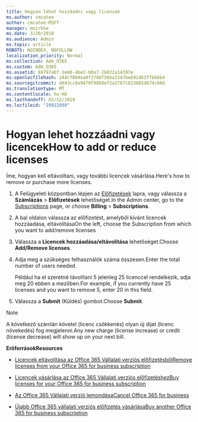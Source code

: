 ```yaml
---
title: Hogyan lehet hozzáadni vagy licencek
ms.author: cmcatee
author: cmcatee-MSFT
manager: mnirkhe
ms.date: 3/20/2018
ms.audience: Admin
ms.topic: article
ROBOTS: NOINDEX, NOFOLLOW
localization_priority: Normal
ms.collection: Adm_O365
ms.custom: Adm_O365
ms.assetid: 69797abf-3e60-4be2-b0a7-26022a14397e
ms.openlocfilehash: 244cf804ea0f270bf56ba3247beb91463ffb66b4
ms.sourcegitcommit: dd43cc0a9470f98b8ef2a3787c823801d674c666
ms.translationtype: MT
ms.contentlocale: hu-HU
ms.lasthandoff: 02/12/2019
ms.locfileid: "29922898"
---
```

# <a name="how-to-add-or-reduce-licenses"></a><span data-ttu-id="78516-102">Hogyan lehet hozzáadni vagy licencek</span><span class="sxs-lookup"><span data-stu-id="78516-102">How to add or reduce licenses</span></span>

<span data-ttu-id="78516-103">Íme, hogyan kell eltávolítani, vagy további licencek vásárlása.</span><span class="sxs-lookup"><span data-stu-id="78516-103">Here's how to remove or purchase more licenses.</span></span>
  
1. <span data-ttu-id="78516-104">A Felügyeleti központban lépjen az [Előfizetések](https://go.microsoft.com/fwlink/p/?linkid=842054) lapra, vagy válassza a **Számlázás** \> **Előfizetések** lehetőséget.</span><span class="sxs-lookup"><span data-stu-id="78516-104">In the Admin center, go to the [Subscriptions](https://go.microsoft.com/fwlink/p/?linkid=842054) page, or choose **Billing** \> **Subscriptions**.</span></span>
    
2. <span data-ttu-id="78516-105">A bal oldalon válassza az előfizetést, amelyből kívánt licencek hozzáadása, eltávolítása</span><span class="sxs-lookup"><span data-stu-id="78516-105">On the left, choose the Subscription from which you want to add/remove licenses</span></span>
    
3. <span data-ttu-id="78516-106">Válassza a **Licencek hozzáadása/eltávolítása** lehetőséget.</span><span class="sxs-lookup"><span data-stu-id="78516-106">Choose **Add/Remove licenses**.</span></span>
    
4. <span data-ttu-id="78516-107">Adja meg a szükséges felhasználók száma összesen.</span><span class="sxs-lookup"><span data-stu-id="78516-107">Enter the total number of users needed.</span></span>
    
    <span data-ttu-id="78516-108">Például ha el szeretné távolítani 5 jelenleg 25 licenccel rendelkezik, adja meg 20 ebben a mezőben.</span><span class="sxs-lookup"><span data-stu-id="78516-108">For example, if you currently have 25 licenses and you want to remove 5, enter 20 in this field.</span></span>
    
5. <span data-ttu-id="78516-109">Válassza a **Submit** (Küldés) gombot.</span><span class="sxs-lookup"><span data-stu-id="78516-109">Choose **Submit**.</span></span>
    
> [!NOTE]
> <span data-ttu-id="78516-110">A következő számlán követel (licenc csökkenés) olyan új díjat (licenc növekedés) fog megjelenni.</span><span class="sxs-lookup"><span data-stu-id="78516-110">Any new charge (license increase) or credit (license decrease) will show up on your next bill.</span></span> 
  
 <span data-ttu-id="78516-111">**Erőforrások**</span><span class="sxs-lookup"><span data-stu-id="78516-111">**Resources**</span></span>
  
- [<span data-ttu-id="78516-112">Licencek eltávolítása az Office 365 Vállalati verziós előfizetésből</span><span class="sxs-lookup"><span data-stu-id="78516-112">Remove licenses from your Office 365 for business subscription</span></span>](https://support.office.com/article/9c64d127-e2dd-4ecc-81f5-2f87e5a74803)
    
- [<span data-ttu-id="78516-113">Licencek vásárlása az Office 365 Vállalati verziós előfizetéshez</span><span class="sxs-lookup"><span data-stu-id="78516-113">Buy licenses for your Office 365 for business subscription</span></span>](https://support.office.com/article/36081d8d-b3fa-4948-8c34-e217bba825e1)
    
- [<span data-ttu-id="78516-114">Az Office 365 Vállalati verzió lemondása</span><span class="sxs-lookup"><span data-stu-id="78516-114">Cancel Office 365 for business</span></span>](https://support.office.com/article/b1bc0bef-4608-4601-813a-cdd9f746709a)
    
- [<span data-ttu-id="78516-115">Újabb Office 365 vállalati verziós előfizetés vásárlása</span><span class="sxs-lookup"><span data-stu-id="78516-115">Buy another Office 365 for business subscription</span></span>](https://support.office.com/article/fab3b86c-3359-4042-8692-5d4dc7550b7c)
    

